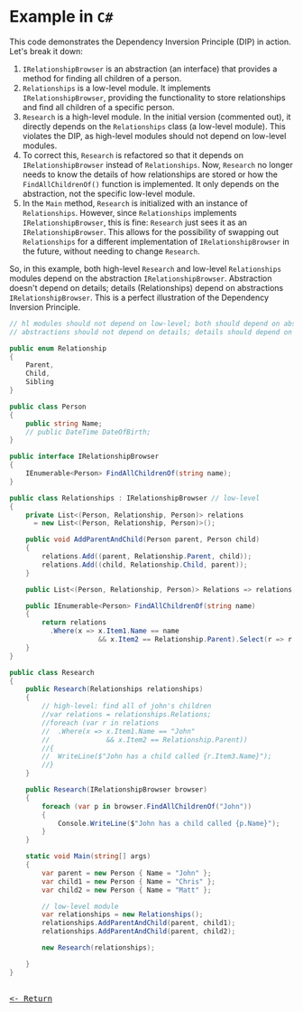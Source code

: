 # Example in `C#`

This code demonstrates the Dependency Inversion Principle (DIP) in action. Let's break it down:

1. `IRelationshipBrowser` is an abstraction (an interface) that provides a method for finding all children of a person.
2. `Relationships` is a low-level module. It implements `IRelationshipBrowser`, providing the functionality to store relationships and find all children of a specific person.
3. `Research` is a high-level module. In the initial version (commented out), it directly depends on the `Relationships` class (a low-level module). This violates the DIP, as high-level modules should not depend on low-level modules.
4. To correct this, `Research` is refactored so that it depends on `IRelationshipBrowser` instead of `Relationships`. Now, `Research` no longer needs to know the details of how relationships are stored or how the `FindAllChildrenOf()` function is implemented. It only depends on the abstraction, not the specific low-level module.
5. In the `Main` method, `Research` is initialized with an instance of `Relationships`. However, since `Relationships` implements `IRelationshipBrowser`, this is fine: `Research` just sees it as an `IRelationshipBrowser`. This allows for the possibility of swapping out `Relationships` for a different implementation of `IRelationshipBrowser` in the future, without needing to change `Research`.

So, in this example, both high-level `Research` and low-level `Relationships` modules depend on the abstraction `IRelationshipBrowser`. Abstraction doesn't depend on details; details (Relationships) depend on abstractions `IRelationshipBrowser`. This is a perfect illustration of the Dependency Inversion Principle.

```csharp
// hl modules should not depend on low-level; both should depend on abstractions
// abstractions should not depend on details; details should depend on abstractions

public enum Relationship
{
    Parent,
    Child,
    Sibling
}

public class Person
{
    public string Name;
    // public DateTime DateOfBirth;
}

public interface IRelationshipBrowser
{
    IEnumerable<Person> FindAllChildrenOf(string name);
}

public class Relationships : IRelationshipBrowser // low-level
{
    private List<(Person, Relationship, Person)> relations
      = new List<(Person, Relationship, Person)>();

    public void AddParentAndChild(Person parent, Person child)
    {
        relations.Add((parent, Relationship.Parent, child));
        relations.Add((child, Relationship.Child, parent));
    }

    public List<(Person, Relationship, Person)> Relations => relations;

    public IEnumerable<Person> FindAllChildrenOf(string name)
    {
        return relations
          .Where(x => x.Item1.Name == name
                      && x.Item2 == Relationship.Parent).Select(r => r.Item3);
    }
}

public class Research
{
    public Research(Relationships relationships)
    {
        // high-level: find all of john's children
        //var relations = relationships.Relations;
        //foreach (var r in relations
        //  .Where(x => x.Item1.Name == "John"
        //              && x.Item2 == Relationship.Parent))
        //{
        //  WriteLine($"John has a child called {r.Item3.Name}");
        //}
    }

    public Research(IRelationshipBrowser browser)
    {
        foreach (var p in browser.FindAllChildrenOf("John"))
        {
            Console.WriteLine($"John has a child called {p.Name}");
        }
    }

    static void Main(string[] args)
    {
        var parent = new Person { Name = "John" };
        var child1 = new Person { Name = "Chris" };
        var child2 = new Person { Name = "Matt" };

        // low-level module
        var relationships = new Relationships();
        relationships.AddParentAndChild(parent, child1);
        relationships.AddParentAndChild(parent, child2);

        new Research(relationships);

    }
}
```

<!--Back Button-->
[<kbd><br><- Return<br></kbd>](../DIP.md)
